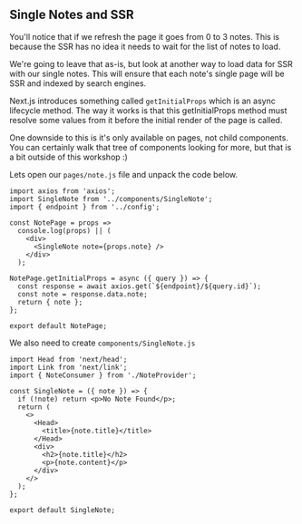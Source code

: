 ## Single Notes and SSR

You'll notice that if we refresh the page it goes from 0 to 3 notes. This is because the SSR has no idea it needs to wait for the list of notes to load.

We're going to leave that as-is, but look at another way to load data for SSR with our single notes. This will ensure that each note's single page will be SSR and indexed by search engines.

Next.js introduces something called `getInitialProps` which is an async lifecycle method. The way it works is that this getInitialProps method must resolve some values from it before the initial render of the page is called.

One downside to this is it's only available on pages, not child components. You can certainly walk that tree of components looking for more, but that is a bit outside of this workshop :)

Lets open our `pages/note.js` file and unpack the code below.

```JSX
import axios from 'axios';
import SingleNote from '../components/SingleNote';
import { endpoint } from '../config';

const NotePage = props =>
  console.log(props) || (
    <div>
      <SingleNote note={props.note} />
    </div>
  );

NotePage.getInitialProps = async ({ query }) => {
  const response = await axios.get(`${endpoint}/${query.id}`);
  const note = response.data.note;
  return { note };
};

export default NotePage;

```

We also need to create `components/SingleNote.js`

```JSX
import Head from 'next/head';
import Link from 'next/link';
import { NoteConsumer } from './NoteProvider';

const SingleNote = ({ note }) => {
  if (!note) return <p>No Note Found</p>;
  return (
    <>
      <Head>
        <title>{note.title}</title>
      </Head>
      <div>
        <h2>{note.title}</h2>
        <p>{note.content}</p>
      </div>
    </>
  );
};

export default SingleNote;
```
